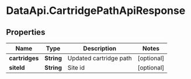 # DataApi.CartridgePathApiResponse

## Properties
Name | Type | Description | Notes
------------ | ------------- | ------------- | -------------
**cartridges** | **String** | Updated cartridge path | [optional] 
**siteId** | **String** | Site id | [optional] 
